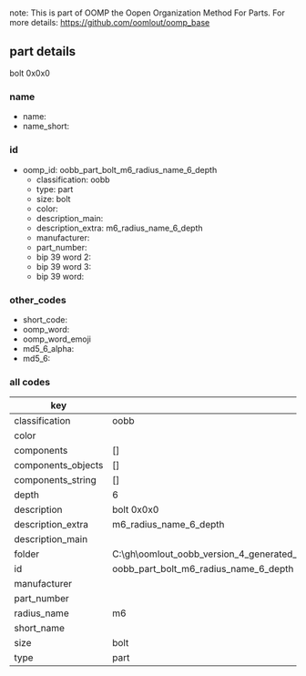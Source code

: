 #   

note: This is part of OOMP the Oopen Organization Method For Parts. For more details: https://github.com/oomlout/oomp_base

##  part details



bolt 0x0x0

### name
* name: 
* name_short: 
### id
* oomp_id: oobb_part_bolt_m6_radius_name_6_depth
  * classification: oobb
  * type: part
  * size: bolt
  * color: 
  * description_main: 
  * description_extra: m6_radius_name_6_depth
  * manufacturer: 
  * part_number: 
  * bip 39 word 2: 
  * bip 39 word 3: 
  * bip 39 word: 

### other_codes
* short_code: 
* oomp_word: 
* oomp_word_emoji 
* md5_6_alpha: 
* md5_6: 









### all codes 
| key | value |  
| --- | --- |  
| classification | oobb |  
| color |  |  
| components | [] |  
| components_objects | [] |  
| components_string | [] |  
| depth | 6 |  
| description | bolt 0x0x0 |  
| description_extra | m6_radius_name_6_depth |  
| description_main |  |  
| folder | C:\gh\oomlout_oobb_version_4_generated_parts\things\oobb_part_bolt_m6_radius_name_6_depth |  
| id | oobb_part_bolt_m6_radius_name_6_depth |  
| manufacturer |  |  
| part_number |  |  
| radius_name | m6 |  
| short_name |  |  
| size | bolt |  
| type | part |  
